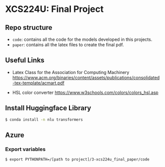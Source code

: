 # XCS224U: Final Project

## Repo structure

- `code`: contains all the code for the models developed in this projects.
- `paper`: contains all the latex files to create the final pdf.

## Useful Links

- Latex Class for the Association for Computing Machinery
https://www.acm.org/binaries/content/assets/publications/consolidated-tex-template/acmart.pdf

- HSL color converter
https://www.w3schools.com/colors/colors_hsl.asp

## Install Huggingface Library

```bash
$ conda install -n nlu transformers
```

## Azure
### Export variables

```bash
$ export PYTHONPATH=/[path to project]/3-xcs224u_final_paper/code
```